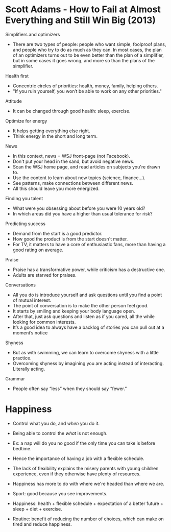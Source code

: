 # Scott Adams - How to Fail at Almost Everything and Still Win Big (2013)

Simplifiers and optimizers

- There are two types of people: people who want simple, foolproof plans, and people who try to do as much as they can. In most cases, the plan of an optimizers turns out to be even better than the plan of a simplifier, but in some cases it goes wrong, and more so than the plans of the simplifier.

Health first

- Concentric circles of priorities: health, money, family, helping others.
- "If you ruin yourself, you won’t be able to work on any other priorities."

Attitude

- It can be changed through good health: sleep, exercise.

Optimize for energy

- It helps getting everything else right.
- Think energy in the short and long term.

News

- In this context, news = WSJ front-page (not Facebook).
- Don't put your head in the sand, but avoid negative news.
- Scan the WSJ home page, and read articles on subjects you're drawn to.
- Use the content to learn about new topics (science, finance…).
- See patterns, make connections between different news.
- All this should leave you more energized.

Finding you talent

- What were you obsessing about before you were 10 years old?
- In which areas did you have a higher than usual tolerance for risk?

Predicting success

- Demand from the start is a good predictor.
- How good the product is from the start doesn't matter.
- For TV, it matters to have a core of enthusiastic fans, more than having a good rating on average.

Praise

- Praise has a transformative power, while criticism has a destructive one.
- Adults are starved for praises.

Conversations

- All you do is introduce yourself and ask questions until you find a point of mutual interest.
- The point of conversation is to make the other person feel good.
- It starts by smiling and keeping your body language open.
- After that, just ask questions and listen as if you cared, all the while looking for common interests.
- It’s a good idea to always have a backlog of stories you can pull out at a moment’s notice

Shyness

- But as with swimming, we can learn to overcome shyness with a little practice.
- Overcoming shyness by imagining you are acting instead of interacting. Literally acting.

Grammar

- People often say “less” when they should say “fewer.”

# Happiness

- Control what you do, and *when* you do it.
- Being able to control the *what* is not enough.
- Ex: a nap will do you no good if the only time you can take is before bedtime.
- Hence the importance of having a job with a flexible schedule.
- The lack of flexibility explains the misery parents with young children experience, even if they otherwise have plenty of resources.

- Happiness has more to do with where we're headed than where we are.
- Sport: good because you see improvements.
- Happiness: health + flexible schedule + expectation of a better future + sleep + diet + exercise.
- Routine: benefit of reducing the number of choices, which can make on tired and reduce happiness.
